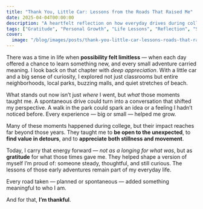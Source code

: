```yaml
---
title: "Thank You, Little Car: Lessons from the Roads That Raised Me"
date: 2025-04-04T00:00:00
description: "A heartfelt reflection on how everyday drives during college shaped a life of gratitude, curiosity, and personal growth."
tags: ["Gratitude", "Personal Growth", "Life Lessons", "Reflection", "Self-Discovery"]
cover:
  image: "/blog/images/posts/thank-you-little-car-lessons-roads-that-raised-me.png"
---
```

There was a time in life when **possibility felt limitless** — when each day offered a chance to learn something new, and every small adventure carried meaning. I look back on that chapter with *deep appreciation*. With a little car and a big sense of curiosity, I explored not just classrooms but entire neighborhoods, local parks, buzzing malls, and quiet stretches of beach.

What stands out now isn’t just *where* I went, but *what* those moments taught me. A spontaneous drive could turn into a conversation that shifted my perspective. A walk in the park could spark an idea or a feeling I hadn’t noticed before. Every experience — big or small — helped me grow.

Many of these moments happened during college, but their impact reaches far beyond those years. They taught me to **be open to the unexpected**, to **find value in detours**, and to **appreciate both stillness and movement**.

Today, I carry that energy forward — *not as a longing for what was*, but as **gratitude** for what those times gave me. They helped shape a version of myself I’m proud of: someone steady, thoughtful, and still curious. The lessons of those early adventures remain part of my everyday life.

Every road taken — planned or spontaneous — added something meaningful to who I am.

And for that, **I’m thankful**.